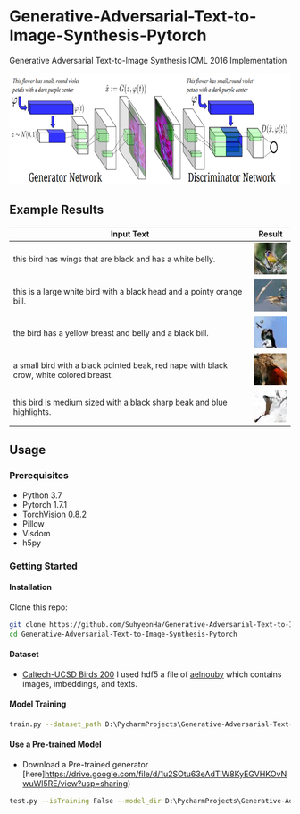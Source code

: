 # Generative-Adversarial-Text-to-Image-Synthesis-Pytorch
Generative Adversarial Text-to-Image Synthesis ICML 2016 Implementation

<img src="images/network.png" height="200"></img>

## Example Results
|Input Text|Result|
|---|---|
|this bird has wings that are black and has a white belly.|<img src="images/output_37.jpg" width="64"></img>|
|this is a large white bird with a black head and a pointy orange bill.|<img src="images/output_3013.jpg" width="64"></img>|
|the bird has a yellow breast and belly and a black bill.|<img src="images/output_3644.jpg" width="64"></img>|
|a small bird with a black pointed beak, red nape with black crow, white colored breast.|<img src="images/output_4157.jpg" width="64"></img>|
|this bird is medium sized with a black sharp beak and blue highlights.|<img src="images/output_4549.jpg" width="64"></img>|


## Usage
### Prerequisites
- Python 3.7
- Pytorch 1.7.1
- TorchVision 0.8.2
- Pillow
- Visdom
- h5py

### Getting Started
#### Installation
Clone this repo:
```bash
git clone https://github.com/SuhyeonHa/Generative-Adversarial-Text-to-Image-Synthesis-Pytorch
cd Generative-Adversarial-Text-to-Image-Synthesis-Pytorch
```
#### Dataset
- [Caltech-UCSD Birds 200](http://www.vision.caltech.edu/visipedia/CUB-200-2011.html)
I used hdf5 a file of [aelnouby](https://github.com/aelnouby/Text-to-Image-Synthesis) which contains images, imbeddings, and texts.

#### Model Training
```bash
train.py --dataset_path D:\PycharmProjects\Generative-Adversarial-Text-to-Image-Synthesis-Pytorch/birds.hdf5
```
#### Use a Pre-trained Model
- Download a Pre-trained generator [here]https://drive.google.com/file/d/1u2SOtu63eAdTlW8KyEGVHKOvNwuWl5RE/view?usp=sharing)
```bash
test.py --isTraining False --model_dir D:\PycharmProjects\Generative-Adversarial-Text-to-Image-Synthesis-Pytorch\checkpoints/
```


